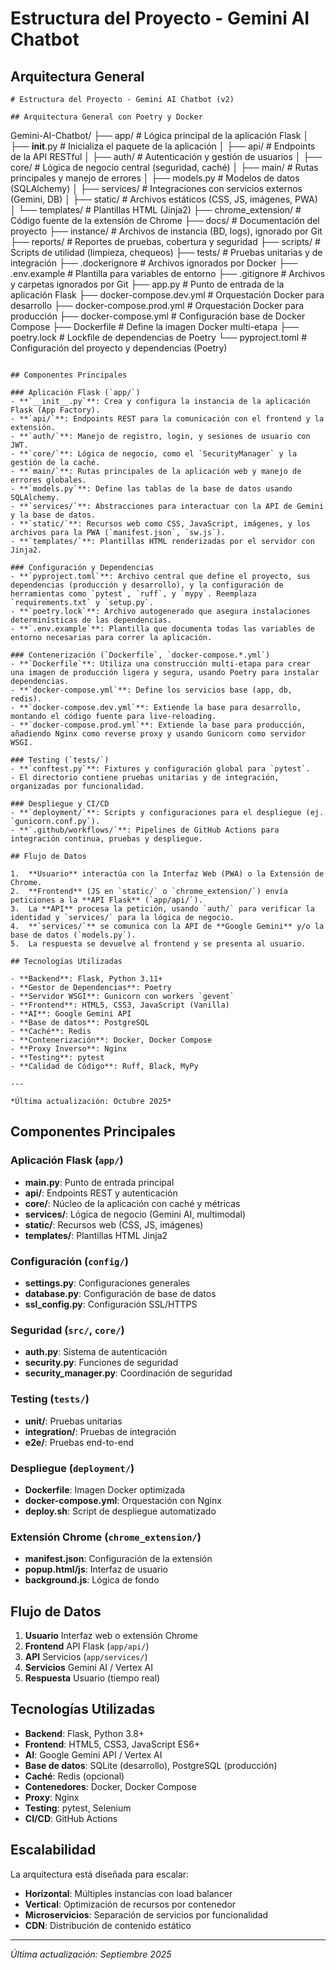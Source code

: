 ﻿#  Estructura del Proyecto - Gemini AI Chatbot

##  Arquitectura General

```
# Estructura del Proyecto - Gemini AI Chatbot (v2)

## Arquitectura General con Poetry y Docker

```
Gemini-AI-Chatbot/
├── app/                     # Lógica principal de la aplicación Flask
│   ├── __init__.py          # Inicializa el paquete de la aplicación
│   ├── api/                 # Endpoints de la API RESTful
│   ├── auth/                # Autenticación y gestión de usuarios
│   ├── core/                # Lógica de negocio central (seguridad, caché)
│   ├── main/                # Rutas principales y manejo de errores
│   ├── models.py            # Modelos de datos (SQLAlchemy)
│   ├── services/            # Integraciones con servicios externos (Gemini, DB)
│   ├── static/              # Archivos estáticos (CSS, JS, imágenes, PWA)
│   └── templates/           # Plantillas HTML (Jinja2)
├── chrome_extension/        # Código fuente de la extensión de Chrome
├── docs/                    # Documentación del proyecto
├── instance/                # Archivos de instancia (BD, logs), ignorado por Git
├── reports/                 # Reportes de pruebas, cobertura y seguridad
├── scripts/                 # Scripts de utilidad (limpieza, chequeos)
├── tests/                   # Pruebas unitarias y de integración
├── .dockerignore            # Archivos ignorados por Docker
├── .env.example             # Plantilla para variables de entorno
├── .gitignore               # Archivos y carpetas ignorados por Git
├── app.py                   # Punto de entrada de la aplicación Flask
├── docker-compose.dev.yml   # Orquestación Docker para desarrollo
├── docker-compose.prod.yml  # Orquestación Docker para producción
├── docker-compose.yml       # Configuración base de Docker Compose
├── Dockerfile               # Define la imagen Docker multi-etapa
├── poetry.lock              # Lockfile de dependencias de Poetry
└── pyproject.toml           # Configuración del proyecto y dependencias (Poetry)
```

## Componentes Principales

### Aplicación Flask (`app/`)
- **`__init__.py`**: Crea y configura la instancia de la aplicación Flask (App Factory).
- **`api/`**: Endpoints REST para la comunicación con el frontend y la extensión.
- **`auth/`**: Manejo de registro, login, y sesiones de usuario con JWT.
- **`core/`**: Lógica de negocio, como el `SecurityManager` y la gestión de la caché.
- **`main/`**: Rutas principales de la aplicación web y manejo de errores globales.
- **`models.py`**: Define las tablas de la base de datos usando SQLAlchemy.
- **`services/`**: Abstracciones para interactuar con la API de Gemini y la base de datos.
- **`static/`**: Recursos web como CSS, JavaScript, imágenes, y los archivos para la PWA (`manifest.json`, `sw.js`).
- **`templates/`**: Plantillas HTML renderizadas por el servidor con Jinja2.

### Configuración y Dependencias
- **`pyproject.toml`**: Archivo central que define el proyecto, sus dependencias (producción y desarrollo), y la configuración de herramientas como `pytest`, `ruff`, y `mypy`. Reemplaza `requirements.txt` y `setup.py`.
- **`poetry.lock`**: Archivo autogenerado que asegura instalaciones determinísticas de las dependencias.
- **`.env.example`**: Plantilla que documenta todas las variables de entorno necesarias para correr la aplicación.

### Contenerización (`Dockerfile`, `docker-compose.*.yml`)
- **`Dockerfile`**: Utiliza una construcción multi-etapa para crear una imagen de producción ligera y segura, usando Poetry para instalar dependencias.
- **`docker-compose.yml`**: Define los servicios base (app, db, redis).
- **`docker-compose.dev.yml`**: Extiende la base para desarrollo, montando el código fuente para live-reloading.
- **`docker-compose.prod.yml`**: Extiende la base para producción, añadiendo Nginx como reverse proxy y usando Gunicorn como servidor WSGI.

### Testing (`tests/`)
- **`conftest.py`**: Fixtures y configuración global para `pytest`.
- El directorio contiene pruebas unitarias y de integración, organizadas por funcionalidad.

### Despliegue y CI/CD
- **`deployment/`**: Scripts y configuraciones para el despliegue (ej. `gunicorn.conf.py`).
- **`.github/workflows/`**: Pipelines de GitHub Actions para integración continua, pruebas y despliegue.

## Flujo de Datos

1.  **Usuario** interactúa con la Interfaz Web (PWA) o la Extensión de Chrome.
2.  **Frontend** (JS en `static/` o `chrome_extension/`) envía peticiones a la **API Flask** (`app/api/`).
3.  La **API** procesa la petición, usando `auth/` para verificar la identidad y `services/` para la lógica de negocio.
4.  **`services/`** se comunica con la API de **Google Gemini** y/o la base de datos (`models.py`).
5.  La respuesta se devuelve al frontend y se presenta al usuario.

## Tecnologías Utilizadas

- **Backend**: Flask, Python 3.11+
- **Gestor de Dependencias**: Poetry
- **Servidor WSGI**: Gunicorn con workers `gevent`
- **Frontend**: HTML5, CSS3, JavaScript (Vanilla)
- **AI**: Google Gemini API
- **Base de datos**: PostgreSQL
- **Caché**: Redis
- **Contenerización**: Docker, Docker Compose
- **Proxy Inverso**: Nginx
- **Testing**: pytest
- **Calidad de Código**: Ruff, Black, MyPy

---

*Última actualización: Octubre 2025*
```

##  Componentes Principales

###  Aplicación Flask (`app/`)
- **main.py**: Punto de entrada principal
- **api/**: Endpoints REST y autenticación
- **core/**: Núcleo de la aplicación con caché y métricas
- **services/**: Lógica de negocio (Gemini AI, multimodal)
- **static/**: Recursos web (CSS, JS, imágenes)
- **templates/**: Plantillas HTML Jinja2

###  Configuración (`config/`)
- **settings.py**: Configuraciones generales
- **database.py**: Configuración de base de datos
- **ssl_config.py**: Configuración SSL/HTTPS

###  Seguridad (`src/`, `core/`)
- **auth.py**: Sistema de autenticación
- **security.py**: Funciones de seguridad
- **security_manager.py**: Coordinación de seguridad

###  Testing (`tests/`)
- **unit/**: Pruebas unitarias
- **integration/**: Pruebas de integración
- **e2e/**: Pruebas end-to-end

###  Despliegue (`deployment/`)
- **Dockerfile**: Imagen Docker optimizada
- **docker-compose.yml**: Orquestación con Nginx
- **deploy.sh**: Script de despliegue automatizado

###  Extensión Chrome (`chrome_extension/`)
- **manifest.json**: Configuración de la extensión
- **popup.html/js**: Interfaz de usuario
- **background.js**: Lógica de fondo

##  Flujo de Datos

1. **Usuario**  Interfaz web o extensión Chrome
2. **Frontend**  API Flask (`app/api/`)
3. **API**  Servicios (`app/services/`)
4. **Servicios**  Gemini AI / Vertex AI
5. **Respuesta**  Usuario (tiempo real)

##  Tecnologías Utilizadas

- **Backend**: Flask, Python 3.8+
- **Frontend**: HTML5, CSS3, JavaScript ES6+
- **AI**: Google Gemini API / Vertex AI
- **Base de datos**: SQLite (desarrollo), PostgreSQL (producción)
- **Caché**: Redis (opcional)
- **Contenedores**: Docker, Docker Compose
- **Proxy**: Nginx
- **Testing**: pytest, Selenium
- **CI/CD**: GitHub Actions

##  Escalabilidad

La arquitectura está diseñada para escalar:
- **Horizontal**: Múltiples instancias con load balancer
- **Vertical**: Optimización de recursos por contenedor
- **Microservicios**: Separación de servicios por funcionalidad
- **CDN**: Distribución de contenido estático

---

*Última actualización: Septiembre 2025*

